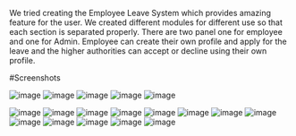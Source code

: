 We tried creating the Employee Leave System which provides amazing feature for the user. We 
created different modules for different use so that each section is separated properly. There are two 
panel one for employee and one for Admin. Employee can create their own profile and apply for the 
leave and the higher authorities can accept or decline using their own profile. 

#Screenshots

![image](https://github.com/Anuraj-k02/Employee-Leave-Management-System/assets/167765978/97b3131d-cf71-431e-9d53-470f6a4ad7d1)
![image](https://github.com/Anuraj-k02/Employee-Leave-Management-System/assets/167765978/15d725c4-8f4c-47f7-9bd6-6f763ddf546e)
![image](https://github.com/Anuraj-k02/Employee-Leave-Management-System/assets/167765978/97141dbf-a81b-453e-9843-585ea646eedd)
![image](https://github.com/Anuraj-k02/Employee-Leave-Management-System/assets/167765978/efc70b68-7b8a-4917-9811-4cef5c47c1d1)
![image](https://github.com/Anuraj-k02/Employee-Leave-Management-System/assets/167765978/35d542bb-5c15-4110-8652-d0a358112ed5)

![image](https://github.com/Anuraj-k02/Employee-Leave-Management-System/assets/167765978/571e063a-33c3-4b79-898b-d7745d4abe54)
![image](https://github.com/Anuraj-k02/Employee-Leave-Management-System/assets/167765978/c88969bd-9965-4480-939b-841dae6da162)
![image](https://github.com/Anuraj-k02/Employee-Leave-Management-System/assets/167765978/876988ae-b93b-430b-9f3c-5d1b018ddc97)
![image](https://github.com/Anuraj-k02/Employee-Leave-Management-System/assets/167765978/ee6bb902-c534-4751-bc48-9b265eb19cb9)
![image](https://github.com/Anuraj-k02/Employee-Leave-Management-System/assets/167765978/c532d9e5-1a28-418b-a932-6540553253be)
![image](https://github.com/Anuraj-k02/Employee-Leave-Management-System/assets/167765978/a04a2614-df98-42d5-9839-0515c334d98a)
![image](https://github.com/Anuraj-k02/Employee-Leave-Management-System/assets/167765978/5fff8218-bdd6-40a2-ae3f-e440c6a28a55)
![image](https://github.com/Anuraj-k02/Employee-Leave-Management-System/assets/167765978/9335cd00-c629-4e58-83c5-6791af6407ad)
![image](https://github.com/Anuraj-k02/Employee-Leave-Management-System/assets/167765978/6150042c-6227-43fe-935e-1b87a7d08680)
![image](https://github.com/Anuraj-k02/Employee-Leave-Management-System/assets/167765978/43b11acc-46cd-4719-8e63-5d0cacb20ae4)
![image](https://github.com/Anuraj-k02/Employee-Leave-Management-System/assets/167765978/f1cce522-08ed-45b1-888d-a93975599b06)
![image](https://github.com/Anuraj-k02/Employee-Leave-Management-System/assets/167765978/536f0f92-ca6a-497d-92d2-31962f05803e)
![image](https://github.com/Anuraj-k02/Employee-Leave-Management-System/assets/167765978/468436b0-2621-4a43-9361-b90aeae76fe0)

